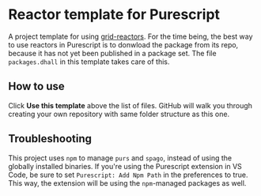 # Reactor template for Purescript

A project template for using [grid-reactors](https://github.com/Eugleo/purescript-grid-reactors). For the time being, the best way to use reactors in Purescript is to donwload the package from its repo, because it has not yet been published in a package set. The file `packages.dhall` in this template takes care of this.

## How to use

Click **Use this template** above the list of files. GitHub will walk you through creating your own repository with same folder structure as this one.

## Troubleshooting

This project uses `npm` to manage `purs` and `spago`, instead of using the globally installed binaries. If you're using the Purescript extension in VS Code, be sure to set `Purescript: Add Npm Path` in the preferences to true. This way, the extension will be using the `npm`-managed packages as well.
